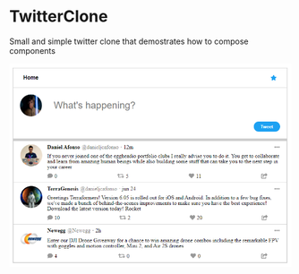 # TwitterClone

Small and simple twitter clone that demostrates how to compose components

<img src="https://github.com/luismasg/twitterClone/blob/23cf13cfa89fe2f1bfb1c5c1baf41075309c8910/screenshots/screenshot.png" />
